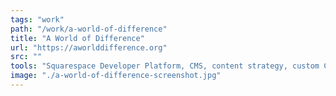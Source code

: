 ```yaml
---
tags: "work"
path: "/work/a-world-of-difference"
title: "A World of Difference"
url: "https://aworlddifference.org"
src: ""
tools: "Squarespace Developer Platform, CMS, content strategy, custom CSS, LESS, JSON, Git"
image: "./a-world-of-difference-screenshot.jpg"
---
```

